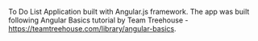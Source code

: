 To Do List Application built with Angular.js framework. The app was built following Angular Basics tutorial by Team Treehouse - https://teamtreehouse.com/library/angular-basics.